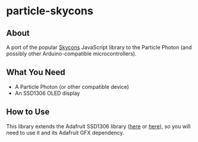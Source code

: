 particle-skycons
================

About
-----
A port of the popular [Skycons](https://darkskyapp.github.io/skycons/) JavaScript
library to the Particle Photon (and possibly other Arduino-compatible microcontrollers).


What You Need
-------------

 - A Particle Photon (or other compatible device)
 - An SSD1306 OLED display


How to Use
----------
This library extends the Adafruit SSD1306 library ([here](https://github.com/pkourany/Adafruit_SSD1306)
or [here](https://github.com/pkourany/Adafruit_SSD1306_mfGFX_IDE)), so you will
need to use it and its Adafruit GFX dependency.